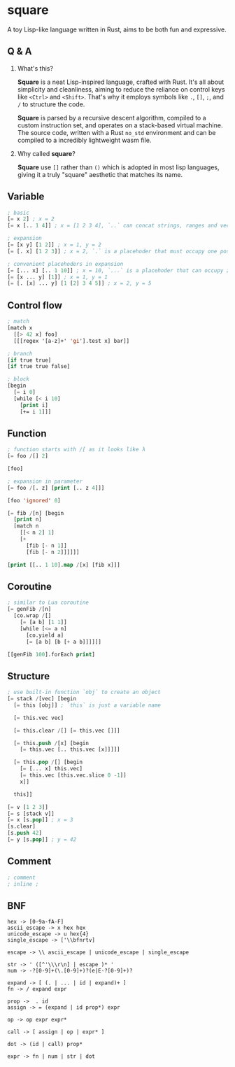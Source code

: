 # square

A toy Lisp-like language written in Rust, aims to be both fun and expressive.

## Q & A

1.  What's this?

    **Square** is a neat Lisp-inspired language, crafted with Rust. It's all about simplicity and cleanliness, aiming to reduce the reliance on control keys like `<Ctrl>` and `<Shift>`. That's why it employs symbols like `.`, `[]`, `;`, and `/` to structure the code.

    **Square** is parsed by a recursive descent algorithm, compiled to a custom instruction set, and operates on a stack-based virtual machine. The source code, written with a Rust `no_std` environment and can be compiled to a incredibly lightweight wasm file.

2.  Why called **square**?

    **Square** use `[]` rather than `()` which is adopted in most lisp languages, giving it a truly "square" aesthetic that matches its name.

## Variable

```lisp
; basic
[= x 2] ; x = 2
[= x [.. 1 4]] ; x = [1 2 3 4], `..` can concat strings, ranges and vectors

; expansion
[= [x y] [1 2]] ; x = 1, y = 2
[= [. x] [1 2 3]] ; x = 2, `.` is a placehoder that must occupy one position

; convenient placehoders in expansion
[= [... x] [.. 1 10]] ; x = 10, `...` is a placehoder that can occupy zero or as many positions as possible
[= [x ... y] [1]] ; x = 1, y = 1
[= [. [x] ... y] [1 [2] 3 4 5]] ; x = 2, y = 5
```

## Control flow

```lisp
; match
[match x
  [[> 42 x] foo]
  [[[regex '[a-z]+' 'gi'].test x] bar]]

; branch
[if true true]
[if true true false]

; block
[begin 
  [= i 0]
  [while [< i 10]
    [print i]
    [+= i 1]]]
```

## Function

```lisp
; function starts with /[ as it looks like λ
[= foo /[] 2]

[foo]

; expansion in parameter
[= foo /[. z] [print [.. z 4]]]

[foo 'ignored' 0]

[= fib /[n] [begin
  [print n]
  [match n
    [[< n 2] 1]
    [+
      [fib [- n 1]] 
      [fib [- n 2]]]]]]

[print [[.. 1 10].map /[x] [fib x]]]
```

## Coroutine

```lisp
; similar to Lua coroutine
[= genFib /[n]
  [co.wrap /[]
    [= [a b] [1 1]]
    [while [<= a n]
      [co.yield a]
      [= [a b] [b [+ a b]]]]]]

[[genFib 100].forEach print]
```

## Structure

```lisp
; use built-in function `obj` to create an object
[= stack /[vec] [begin 
  [= this [obj]] ; `this` is just a variable name

  [= this.vec vec]

  [= this.clear /[] [= this.vec []]]

  [= this.push /[x] [begin 
    [= this.vec [.. this.vec [x]]]]]

  [= this.pop /[] [begin
    [= [... x] this.vec]
    [= this.vec [this.vec.slice 0 -1]]
    x]]

  this]]

[= v [1 2 3]]
[= s [stack v]]
[= x [s.pop]] ; x = 3
[s.clear]
[s.push 42]
[= y [s.pop]] ; y = 42
```

## Comment

```lisp
; comment
; inline ;
```

## BNF

    hex -> [0-9a-fA-F]
    ascii_escape -> x hex hex
    unicode_escape -> u hex{4}
    single_escape -> ['\\bfnrtv]

    escape -> \\ ascii_escape | unicode_escape | single_escape

    str -> ' ([^'\\\r\n] | escape )* '
    num -> -?[0-9]+(\.[0-9]+)?(e|E-?[0-9]+)?

    expand -> [ (. | ... | id | expand)+ ]
    fn -> / expand expr

    prop ->  . id
    assign -> = (expand | id prop*) expr

    op -> op expr expr*

    call -> [ assign | op | expr* ]

    dot -> (id | call) prop*

    expr -> fn | num | str | dot
